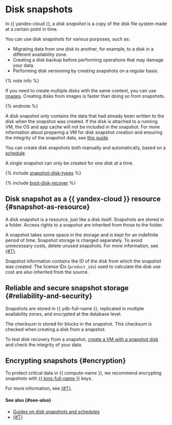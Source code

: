 # Disk snapshots

In {{ yandex-cloud }}, a _disk snapshot_ is a copy of the disk file system made at a certain point in time.

You can use disk snapshots for various purposes, such as:

* Migrating data from one disk to another, for example, to a disk in a different availability zone.
* Creating a disk backup before performing operations that may damage your data.
* Performing disk versioning by creating snapshots on a regular basis.

{% note info %}

If you need to create multiple disks with the same content, you can use [images](image.md). Creating disks from images is faster than doing so from snapshots.

{% endnote %}

A disk snapshot only contains the data that had already been written to the disk when the snapshot was created. If the disk is attached to a running VM, the OS and app cache will not be included in the snapshot. For more information about preparing a VM for disk snapshot creation and ensuring the integrity of the snapshot data, see [this guide](../operations/disk-control/create-snapshot.md#prepare).

You can create disk snapshots both manually and automatically, based on a [schedule](snapshot-schedule.md).

A single snapshot can only be created for one disk at a time.

{% include [snapshot-disk-types](../../_includes/compute/snapshot-disk-types.md) %}

{% include [boot-disk-recover](../../_includes/compute/boot-disk-recover.md) %}

## Disk snapshot as a {{ yandex-cloud }} resource {#snapshot-as-resource}

A disk snapshot is a resource, just like a disk itself. Snapshots are stored in a folder. Access rights to a snapshot are inherited from those to the folder.

A snapshot takes some space in the storage and is kept for an indefinite period of time. Snapshot storage is charged separately. To avoid unnecessary costs, delete unused snapshots. For more information, see [{#T}](../pricing.md).

Snapshot information contains the ID of the disk from which the snapshot was created. The license IDs (`product_ids`) used to calculate the disk use cost are also inherited from the source.


## Reliable and secure snapshot storage {#reliability-and-security}

Snapshots are stored in {{ ydb-full-name }}, replicated in multiple availability zones, and encrypted at the database level.

The checksum is stored for blocks in the snapshot. This checksum is checked when creating a disk from a snapshot.

To test disk recovery from a snapshot, [create a VM with a snapshot disk](../operations/vm-create/create-from-snapshots.md) and check the integrity of your data.


## Encrypting snapshots {#encryption}

To protect critical data in {{ compute-name }}, we recommend encrypting snapshots with [{{ kms-full-name }}](../../kms/) keys.

For more information, see [{#T}](encryption.md).


#### See also {#see-also}

* [Guides on disk snapshots and schedules](../operations/#snapshots)
* [{#T}](../operations/disk-create/from-snapshot.md)

